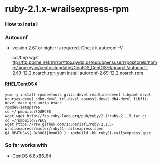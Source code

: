 # ruby-2.1.x-wrailsexpress-rpm

### How to install

### Autoconf 
* version 2.67 or higher is required. Check it autoconf -V 

    cd /tmp
    wget ftp://ftp.pbone.net/mirror/ftp5.gwdg.de/pub/opensuse/repositories/home:/monkeyiq:/centos6updates/CentOS_CentOS-6/noarch/autoconf-2.69-12.2.noarch.rpm
    yum install autoconf-2.69-12.2.noarch.rpm


#### RHEL/CentOS 6

    yum -y install rpmdevtools glibc-devel readline-devel libyaml-devel ncurses-devel gdbm-devel tcl-devel openssl-devel db4-devel libffi-devel make gcc unzip byacc
    rpmdev-setuptree
    cd ~/rpmbuild/SOURCES
    wget wget http://ftp.ruby-lang.org/pub/ruby/2.1/ruby-2.1.5.tar.gz
    cd ~/rpmbuild/SPECS
    wget https://raw.github.com/scuderiaf1/ruby-2.1.5-wrailsexpress/master/ruby21-railsexpress.spec
    QA_RPATHS=$[ 0x0001|0x0010 ]  rpmbuild -bb ruby21-railsexpress.spec


### So far works with


* CentOS 6.6 x86_64
